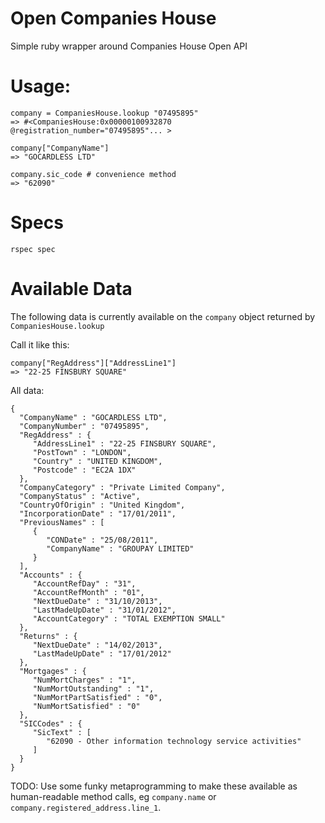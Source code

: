 Open Companies House
====================

Simple ruby wrapper around Companies House Open API


Usage:
=====

    company = CompaniesHouse.lookup "07495895"
    => #<CompaniesHouse:0x00000100932870 @registration_number="07495895"... >

    company["CompanyName"]
    => "GOCARDLESS LTD"

    company.sic_code # convenience method
    => "62090"

Specs
=====

    rspec spec


Available Data
==============

The following data is currently available on the `company` object returned by
`CompaniesHouse.lookup`


Call it like this:

    company["RegAddress"]["AddressLine1"]
    => "22-25 FINSBURY SQUARE"

All data:

    {
      "CompanyName" : "GOCARDLESS LTD",
      "CompanyNumber" : "07495895",
      "RegAddress" : {
         "AddressLine1" : "22-25 FINSBURY SQUARE",
         "PostTown" : "LONDON",
         "Country" : "UNITED KINGDOM",
         "Postcode" : "EC2A 1DX"
      },
      "CompanyCategory" : "Private Limited Company",
      "CompanyStatus" : "Active",
      "CountryOfOrigin" : "United Kingdom",
      "IncorporationDate" : "17/01/2011",
      "PreviousNames" : [
         {
            "CONDate" : "25/08/2011",
            "CompanyName" : "GROUPAY LIMITED"
         }
      ],
      "Accounts" : {
         "AccountRefDay" : "31",
         "AccountRefMonth" : "01",
         "NextDueDate" : "31/10/2013",
         "LastMadeUpDate" : "31/01/2012",
         "AccountCategory" : "TOTAL EXEMPTION SMALL"
      },
      "Returns" : {
         "NextDueDate" : "14/02/2013",
         "LastMadeUpDate" : "17/01/2012"
      },
      "Mortgages" : {
         "NumMortCharges" : "1",
         "NumMortOutstanding" : "1",
         "NumMortPartSatisfied" : "0",
         "NumMortSatisfied" : "0"
      },
      "SICCodes" : {
         "SicText" : [
            "62090 - Other information technology service activities"
         ]
      }
    }


TODO: Use some funky metaprogramming to make these available as human-readable
method calls, eg `company.name` or `company.registered_address.line_1`.